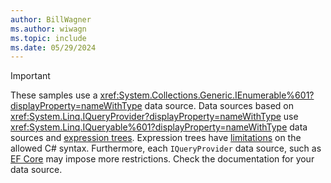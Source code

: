 ```yaml
---
author: BillWagner
ms.author: wiwagn
ms.topic: include
ms.date: 05/29/2024
---
```


> [!IMPORTANT]
>
> These samples use a <xref:System.Collections.Generic.IEnumerable%601?displayProperty=nameWithType> data source. Data sources based on <xref:System.Linq.IQueryProvider?displayProperty=nameWithType> use <xref:System.Linq.IQueryable%601?displayProperty=nameWithType> data sources and [expression trees](../../../advanced-topics/expression-trees/index.md). Expression trees have [limitations](../../../advanced-topics/expression-trees/index.md#limitations) on the allowed C# syntax. Furthermore, each `IQueryProvider` data source, such as [EF Core](/ef/core/querying/complex-query-operators) may impose more restrictions. Check the documentation for your data source.
